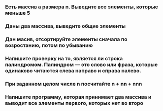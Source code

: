 ### Есть массив a размера n. Выведите все элементы, которые меньше 5
### Даны два массива, выведите общие элементы
### Дан масив, отсортируйте элементы сначала по возростанию, потом по убыванию
### Напишите проверку на то, является ли строка палиндромом. Палиндром — это слово или фраза, которые одинаково читаются слева направо и справа налево.
### При заданном целом числе n посчитайте n + nn + nnn
### Напишите программу, которая принимает два массива и выводит все элементы первого, которых нет во второ
